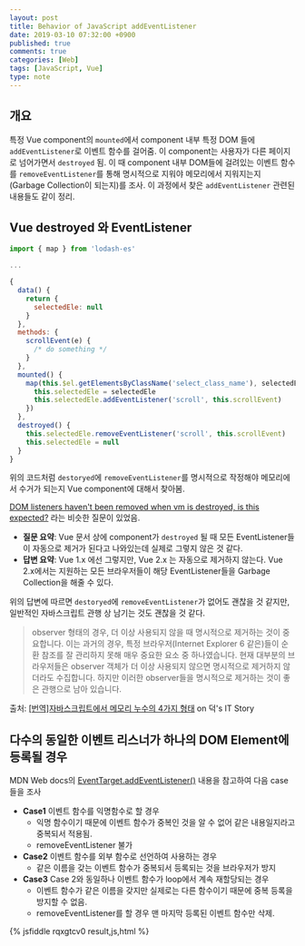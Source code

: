 ```yaml
---
layout: post
title: Behavior of JavaScript addEventListener
date: 2019-03-10 07:32:00 +0900
published: true
comments: true
categories: [Web]
tags: [JavaScript, Vue]
type: note
---
```


## 개요
특정 Vue component의 `mounted`에서 component 내부 특정 DOM 들에 `addEventListener`로 이벤트 함수를 걸어줌.
이 component는 사용자가 다른 페이지로 넘어가면서 `destroyed` 됨.
이 때 component 내부 DOM들에 걸려있는 이벤트 함수를 `removeEventListener`를 통해 명시적으로 지워야 메모리에서 지워지는지(Garbage Collection이 되는지)를 조사.
이 과정에서 찾은 `addEventListener` 관련된 내용들도 같이 정리.

## Vue destroyed 와 EventListener

```js
import { map } from 'lodash-es'

...

{
  data() {
    return {
      selectedEle: null
    }
  },
  methods: {
    scrollEvent(e) {
      /* do something */
    }
  },
  mounted() {
    map(this.$el.getElementsByClassName('select_class_name'), selectedEle => {
      this.selectedEle = selectedEle
      this.selectedEle.addEventListener('scroll', this.scrollEvent)
    })  
  },
  destroyed() {
    this.selectedEle.removeEventListener('scroll', this.scrollEvent)
    this.selectedEle = null
  }
}
```
위의 코드처럼 `destoryed`에 `removeEventListener`를 명시적으로 작정해야 메모리에서 수거가 되는지 Vue component에 대해서 찾아봄.

[DOM listeners haven't been removed when vm is destroyed, is this expected?](https://github.com/vuejs/vue/issues/5187) 라는 비슷한 질문이 있었음.
- **질문 요약**: Vue 문서 상에 component가 `destroyed` 될 때 모든 EventListener들이 자동으로 제거가 된다고 나와있는데 실제로 그렇지 않은 것 같다. 
- **답변 요약**: Vue 1.x 에선 그렇지만, Vue 2.x 는 자동으로 제거하지 않는다. Vue 2.x에서는 지원하는 모든 브라우저들이 해당 EventListener들을 Garbage Collection을 해줄 수 있다.

위의 답변에 따르면 `destoryed`에 `removeEventListener`가 없어도 괜찮을 것 같지만, 일반적인 자바스크립트 관행 상 남기는 것도 괜찮을 것 같다. 

> observer 형태의 경우, 더 이상 사용되지 않을 때 명시적으로 제거하는 것이 중요합니다. 이는 과거의 경우, 특정 브라우저(Internet Explorer 6 같은)들이 순환 참조를 잘 관리하지 못해 매우 중요한 요소 중 하나였습니다. 현재 대부분의 브라우저들은 observer 객체가 더 이상 사용되지 않으면 명시적으로 제거하지 않더라도 수집합니다. 하지만 이러한 observer들을 명시적으로 제거하는 것이 좋은 관행으로 남아 있습니다.

출처: [[번역]자바스크립트에서 메모리 누수의 4가지 형태](https://itstory.tk/entry/자바스크립트에서-메모리-누수의-4가지-형태) on 덕's IT Story


## 다수의 동일한 이벤트 리스너가 하나의 DOM Element에 등록될 경우
MDN Web docs의 [EventTarget.addEventListener()](https://developer.mozilla.org/ko/docs/Web/API/EventTarget/addEventListener#%EB%8B%A4%EC%88%98%EC%9D%98_%EB%8F%99%EC%9D%BC%ED%95%9C_%EC%9D%B4%EB%B2%A4%ED%8A%B8_%EB%A6%AC%EC%8A%A4%EB%84%88) 내용을 참고하여 다음 case들을 조사

- **Case1** 이벤트 함수를 익명함수로 할 경우 
  - 익명 함수이기 때문에 이벤트 함수가 중복인 것을 알 수 없어 같은 내용일지라고 중복되서 적용됨.
  - removeEventListener 불가
- **Case2** 이벤트 함수를 외부 함수로 선언하여 사용하는 경우
  - 같은 이름을 갖는 이벤트 함수가 중복되서 등록되는 것을 브라우저가 방지
- **Case3** Case 2와 동일하나 이벤트 함수가 loop에서 계속 재할당되는 경우
  - 이벤트 함수가 같은 이름을 갖지만 실제로는 다른 함수이기 때문에 중복 등록을 방지할 수 없음.
  - removeEventListener를 할 경우 맨 마지막 등록된 이벤트 함수만 삭제.

{% jsfiddle rqxgtcv0 result,js,html %}


